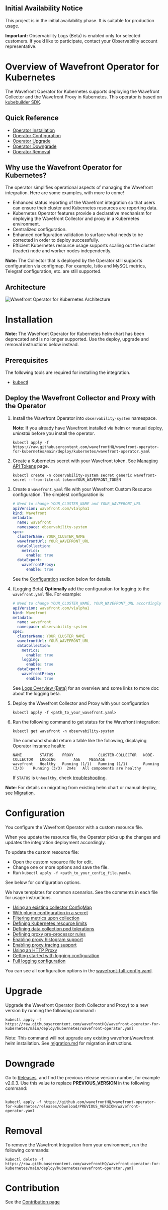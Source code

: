## Initial Availability Notice

This project is in the initial availability phase.
It is suitable for production usage.

**Important:** Observability Logs (Beta) is enabled only for selected customers. If you’d like to participate, contact your Observability account representative.

# Overview of Wavefront Operator for Kubernetes

The Wavefront Operator for Kubernetes
supports deploying the Wavefront Collector and the Wavefront Proxy in Kubernetes.
This operator is based on [kubebuilder SDK](https://book.kubebuilder.io/).

## Quick Reference
- [Operator Installation](#installation)
- [Operator Configuration](#configuration)
- [Operator Upgrade](#upgrade)
- [Operator Downgrade](#downgrade)
- [Operator Removal](#removal)

## Why use the Wavefront Operator for Kubernetes?

The operator simplifies operational aspects of managing the Wavefront integration. Here are some examples, with more to come!
 - Enhanced status reporting of the Wavefront integration so that users can ensure their cluster and Kubernetes resources are reporting data.
 - Kubernetes Operator features provide a declarative mechanism for deploying the Wavefront Collector and proxy in a Kubernetes environment.
 - Centralized configuration.
 - Enhanced configuration validation to surface what needs to be corrected in order to deploy successfully.
 - Efficient Kubernetes resource usage supports scaling  out the cluster (leader) node and worker nodes independently.

**Note:** The Collector that is deployed by the Operator still supports configuration via configmap.
For example, Istio and MySQL metrics, Telegraf configuration, etc. are still supported.

## Architecture

![Wavefront Operator for Kubernetes Architecture](../operator/architecture-logging.png)

# Installation

**Note:**  The Wavefront Operator for Kubernetes helm chart has been deprecated and is no longer supported. Use the deploy, upgrade and removal instructions below instead.

## Prerequisites

The following tools are required for installing the integration.
- [kubectl](https://kubernetes.io/docs/tasks/tools/)


## Deploy the Wavefront Collector and Proxy with the Operator

1. Install the Wavefront Operator into `observability-system` namespace.

   **Note**: If you already have Wavefront installed via helm or manual deploy, *uninstall* before you install the operator.
 
   ```
   kubectl apply -f https://raw.githubusercontent.com/wavefrontHQ/wavefront-operator-for-kubernetes/main/deploy/kubernetes/wavefront-operator.yaml
   ```

2. Create a Kubernetes secret with your Wavefront token.
   See [Managing API Tokens](https://docs.wavefront.com/wavefront_api.html#managing-api-tokens) page.
   ```
   kubectl create -n observability-system secret generic wavefront-secret --from-literal token=YOUR_WAVEFRONT_TOKEN
   ```
3. Create a `wavefront.yaml` file with your Wavefront Custom Resource configuration.  The simplest configuration is:
   ```yaml
   # Need to change YOUR_CLUSTER_NAME and YOUR_WAVEFRONT_URL
   apiVersion: wavefront.com/v1alpha1
   kind: Wavefront
   metadata:
     name: wavefront
     namespace: observability-system
   spec:
     clusterName: YOUR_CLUSTER_NAME
     wavefrontUrl: YOUR_WAVEFRONT_URL
     dataCollection:
       metrics:
         enable: true
     dataExport:
       wavefrontProxy:
         enable: true
   ```
   See the [Configuration](#configuration) section below for details.

4. (Logging Beta) **Optionally** add the configuration for logging to the `wavefront.yaml` file. For example: 

   ```yaml
   # Need to change YOUR_CLUSTER_NAME, YOUR_WAVEFRONT_URL accordingly
   apiVersion: wavefront.com/v1alpha1
   kind: Wavefront
   metadata:
     name: wavefront
     namespace: observability-system
   spec:
     clusterName: YOUR_CLUSTER_NAME
     wavefrontUrl: YOUR_WAVEFRONT_URL
     dataCollection:
       metrics:
         enable: true
       logging:
         enable: true
     dataExport:
       wavefrontProxy:
         enable: true
   ```
   See [Logs Overview (Beta)](https://docs.wavefront.com/logging_overview.html) for an overview and some links to more doc about the logging beta. 

5. Deploy the Wavefront Collector and Proxy with your configuration
   ```
   kubectl apply -f <path_to_your_wavefront.yaml>
   ```
6. Run the following command to get status for the Wavefront integration:
   ```
   kubectl get wavefront -n observability-system
   ```
   The command should return a table like the following, displaying Operator instance health:
   ```
   NAME        STATUS    PROXY           CLUSTER-COLLECTOR   NODE-COLLECTOR   LOGGING        AGE    MESSAGE
   wavefront   Healthy   Running (1/1)   Running (1/1)       Running (3/3)    Running (3/3)  2m4s   All components are healthy
   ```
   If `STATUS` is `Unhealthy`, check [troubleshooting](../Docs/troubleshooting.md).

**Note**: For details on migrating from existing helm chart or manual deploy, see [Migration](../Docs/migration.md).

# Configuration

You configure the Wavefront Operator with a custom resource file.

When you update the resource file,
the Operator picks up the changes and updates the integration deployment accordingly.

To update the custom resource file:
- Open the custom resource file for edit.
- Change one or more options and save the file.
- Run `kubectl apply -f <path_to_your_config_file.yaml>`.

See below for configuration options.

We have templates for common scenarios. See the comments in each file for usage instructions.

 * [Using an existing collector ConfigMap](../operator/deploy/kubernetes/scenarios/wavefront-collector-existing-configmap.yaml)
 * [With plugin configuration in a secret](../operator/deploy/kubernetes/scenarios/wavefront-collector-with-plugin-secret.yaml)
 * [Filtering metrics upon collection](../operator/deploy/kubernetes/scenarios/wavefront-collector-filtering.yaml)
 * [Defining Kubernetes resource limits](../operator/deploy/kubernetes/scenarios/wavefront-pod-resources.yaml)
 * [Defining data collection pod tolerations](../operator/deploy/kubernetes/scenarios/wavefront-daemonset-pod-tolerations.yaml)
 * [Defining proxy pre-processor rules](../operator/deploy/kubernetes/scenarios/wavefront-proxy-preprocessor-rules.yaml)
 * [Enabling proxy histogram support](../operator/deploy/kubernetes/scenarios/wavefront-proxy-histogram.yaml)
 * [Enabling proxy tracing support](../operator/deploy/kubernetes/scenarios/wavefront-proxy-tracing.yaml)
 * [Using an HTTP Proxy](../operator/deploy/kubernetes/scenarios/wavefront-proxy-with-http-proxy.yaml)
 * [Getting started with logging configuration](../operator/deploy/kubernetes/scenarios/wavefront-logging-getting-started.yaml)
 * [Full logging configuration](../operator/deploy/kubernetes/scenarios/wavefront-logging-full-config.yaml)

You can see all configuration options in the [wavefront-full-config.yaml](../operator/deploy/kubernetes/scenarios/wavefront-full-config.yaml).

# Upgrade

Upgrade the Wavefront Operator (both Collector and Proxy) to a new version by running the following command :

```
kubectl apply -f https://raw.githubusercontent.com/wavefrontHQ/wavefront-operator-for-kubernetes/main/deploy/kubernetes/wavefront-operator.yaml
```

Note: This command will not upgrade any existing wavefront/wavefront helm installation. See [migration.md](../Docs/migration.md) for migration instructions.

# Downgrade

Go to [Releases](https://github.com/wavefrontHQ/wavefront-operator-for-kubernetes/releases), and find the previous release version number, for example v2.0.3. Use this value to replace **PREVIOUS_VERSION** 
in the following command:

```

kubectl apply -f https://github.com/wavefrontHQ/wavefront-operator-for-kubernetes/releases/download/PREVIOUS_VERSION/wavefront-operator.yaml
```

# Removal

To remove the Wavefront Integration from your environment, run the following commands:

```
kubectl delete -f https://raw.githubusercontent.com/wavefrontHQ/wavefront-operator-for-kubernetes/main/deploy/kubernetes/wavefront-operator.yaml
```

# Contribution

See the [Contribution page](../Docs/contribution.md)
